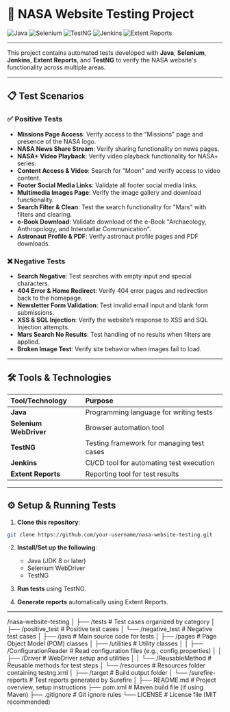 # 🚀 NASA Website Testing Project

![Java](https://img.shields.io/badge/Java-ED8B00?style=for-the-badge&logo=java&logoColor=white)
![Selenium](https://img.shields.io/badge/Selenium-43B02A?style=for-the-badge&logo=selenium&logoColor=white)
![TestNG](https://img.shields.io/badge/TestNG-FF6347?style=for-the-badge&logo=apache&logoColor=white)
![Jenkins](https://img.shields.io/badge/Jenkins-D24939?style=for-the-badge&logo=jenkins&logoColor=white)
![Extent Reports](https://img.shields.io/badge/Extent_Reports-006400?style=for-the-badge&logo=report&logoColor=white)

---

This project contains automated tests developed with **Java**, **Selenium**, **Jenkins**, **Extent Reports**, and **TestNG** to verify the NASA website's functionality across multiple areas.

---

## 📋 Test Scenarios

### ✅ Positive Tests
- **Missions Page Access**: Verify access to the "Missions" page and presence of the NASA logo.
- **NASA News Share Stream**: Verify sharing functionality on news pages.
- **NASA+ Video Playback**: Verify video playback functionality for NASA+ series.
- **Content Access & Video**: Search for "Moon" and verify access to video content.
- **Footer Social Media Links**: Validate all footer social media links.
- **Multimedia Images Page**: Verify the image gallery and download functionality.
- **Search Filter & Clean**: Test the search functionality for "Mars" with filters and clearing.
- **e-Book Download**: Validate download of the e-Book "Archaeology, Anthropology, and Interstellar Communication".
- **Astronaut Profile & PDF**: Verify astronaut profile pages and PDF downloads.

### ❌ Negative Tests
- **Search Negative**: Test searches with empty input and special characters.
- **404 Error & Home Redirect**: Verify 404 error pages and redirection back to the homepage.
- **Newsletter Form Validation**: Test invalid email input and blank form submissions.
- **XSS & SQL Injection**: Verify the website’s response to XSS and SQL Injection attempts.
- **Mars Search No Results**: Test handling of no results when filters are applied.
- **Broken Image Test**: Verify site behavior when images fail to load.

---

## 🛠 Tools & Technologies

| Tool/Technology | Purpose |
| :-------------- | :------ |
| **Java**         | Programming language for writing tests |
| **Selenium WebDriver** | Browser automation tool |
| **TestNG**       | Testing framework for managing test cases |
| **Jenkins**      | CI/CD tool for automating test execution |
| **Extent Reports** | Reporting tool for test results |

---

## ⚙️ Setup & Running Tests

1. **Clone this repository**:

```bash
git clone https://github.com/your-username/nasa-website-testing.git
```

2. **Install/Set up the following**:
   - Java (JDK 8 or later)
   - Selenium WebDriver
   - TestNG

3. **Run tests** using TestNG.

4. **Generate reports** automatically using Extent Reports.

---

/nasa-website-testing
│
├── /tests                 # Test cases organized by category
│   ├── /positive_test     # Positive test cases
│   └── /negative_test     # Negative test cases
│
├── /java                  # Main source code for tests
│   ├── /pages             # Page Object Model (POM) classes
│   ├── /utilities         # Utility classes
│   │   ├── /ConfigurationReader # Read configuration files (e.g., config.properties)
│   │   ├── /Driver        # WebDriver setup and utilities
│   │   └── /ReusableMethod  # Reusable methods for test steps
│   └── /resources         # Resources folder containing testng.xml
│
├── /target                # Build output folder
│   └── /surefire-reports  # Test reports generated by Surefire
│
├── README.md              # Project overview, setup instructions
├── pom.xml                # Maven build file (if using Maven)
├── .gitignore             # Git ignore rules
└── LICENSE                # License file (MIT recommended)


